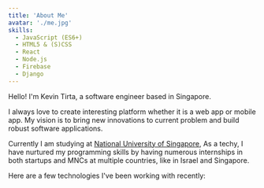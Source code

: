 ```yaml
---
title: 'About Me'
avatar: './me.jpg'
skills:
  - JavaScript (ES6+)
  - HTML5 & (S)CSS
  - React
  - Node.js
  - Firebase
  - Django
---
```


Hello! I'm Kevin Tirta, a software engineer based in Singapore.

I always love to create interesting platform whether it is a web app or mobile app. My vision is to bring new innovations to current problem and build robust software applications.

Currently I am studying at [National University of Singapore](http://www.nus.edu.sg), As a techy, I have nurtured my programming skills by having numerous internships in both startups and MNCs at multiple countries, like in Israel and Singapore.

Here are a few technologies I've been working with recently:
